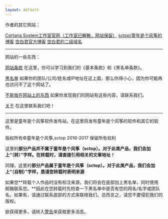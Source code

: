 ```yaml
---
layout: default
---
```


作者的其它网站：

[Cortana System工作室官网（工作室已解散，网站保留）](http://CortanaSystem.icoc.me/) [sctop/童年是个风筝的博客](https://sctop.github.io/) [空白君官方博客](https://a2791595978.github.io/) [空白君的二级域名](https://a2791595978.github.io/Kongbai/)

------

网站的一些东西：

[网站条款](Warning.md) 在这里，你可以学习到我们的《基本条款》和《黑名单条款》。

[黑名单](BlackList.md) 如果你的团队/公司/姓名或IP地址在这上面，那么你得小心，因为你可能再也访问不了这个网站了。

[不能放在网站上的东西](DoNotInputThingsList.md) 如果你发现我们的网站有这些内容，请联系我们。

[关于](About.html) 在这里联系我们吧！

------

这里是童年是个风筝软件发布站。在这里将发布童年是个风筝的软件和其它的软件。

版权所有©童年是个风筝,sctop 2016-2017 保留所有权利

这里的**部分产品并不属于童年是个风筝（sctop）。对于此类产品，我们会加上“（转）”字样。在转载时，请直接引用相关的文章地址！**

同理，这里的**部分产品属于童年是个风筝（sctop）。对于此类产品，我们会加上“（自制）”字样，恳请您转载时表明来源**

如果您**转载个人作品时没有标注来源，我们将会在底部加上黑名单，同时使用邮箱联系您。**因此在您转载时先检查一下黑名单中是否有您的网名/名字或团队名。如果有，请通过联系底部的方式来联络我们。总而言之，请您不要侵犯我们的版权。

欲获得更多，请转入[警告](Warning.md)来获取更多消息。
